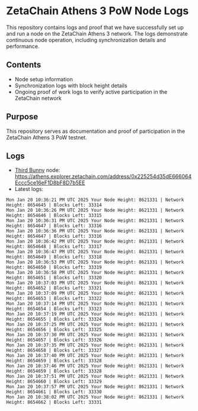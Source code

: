 # ZetaChain Athens 3 PoW Node Logs
This repository contains logs and proof that we have successfully set up and run a node on the ZetaChain Athens 3 network. The logs demonstrate continuous node operation, including synchronization details and performance.

## Contents
- Node setup information
- Synchronization logs with block height details
- Ongoing proof of work logs to verify active participation in the ZetaChain network

## Purpose
This repository serves as documentation and proof of participation in the ZetaChain Athens 3 PoW testnet.

## Logs

- [Third Bunny](https://thirdbunny.xyz/) node: https://athens.explorer.zetachain.com/address/0x225254d35dE666064Eccc5ce16eF1D8bF8D7b5EE
- Latest logs:
```
Mon Jan 20 10:36:21 PM UTC 2025 Your Node Height: 8621331 | Network Height: 8654645 | Blocks Left: 33314
Mon Jan 20 10:36:26 PM UTC 2025 Your Node Height: 8621331 | Network Height: 8654646 | Blocks Left: 33315
Mon Jan 20 10:36:31 PM UTC 2025 Your Node Height: 8621331 | Network Height: 8654647 | Blocks Left: 33316
Mon Jan 20 10:36:36 PM UTC 2025 Your Node Height: 8621331 | Network Height: 8654647 | Blocks Left: 33316
Mon Jan 20 10:36:42 PM UTC 2025 Your Node Height: 8621331 | Network Height: 8654648 | Blocks Left: 33317
Mon Jan 20 10:36:47 PM UTC 2025 Your Node Height: 8621331 | Network Height: 8654649 | Blocks Left: 33318
Mon Jan 20 10:36:53 PM UTC 2025 Your Node Height: 8621331 | Network Height: 8654650 | Blocks Left: 33319
Mon Jan 20 10:36:58 PM UTC 2025 Your Node Height: 8621331 | Network Height: 8654651 | Blocks Left: 33320
Mon Jan 20 10:37:03 PM UTC 2025 Your Node Height: 8621331 | Network Height: 8654652 | Blocks Left: 33321
Mon Jan 20 10:37:09 PM UTC 2025 Your Node Height: 8621331 | Network Height: 8654653 | Blocks Left: 33322
Mon Jan 20 10:37:14 PM UTC 2025 Your Node Height: 8621331 | Network Height: 8654654 | Blocks Left: 33323
Mon Jan 20 10:37:19 PM UTC 2025 Your Node Height: 8621331 | Network Height: 8654655 | Blocks Left: 33324
Mon Jan 20 10:37:25 PM UTC 2025 Your Node Height: 8621331 | Network Height: 8654656 | Blocks Left: 33325
Mon Jan 20 10:37:30 PM UTC 2025 Your Node Height: 8621331 | Network Height: 8654657 | Blocks Left: 33326
Mon Jan 20 10:37:35 PM UTC 2025 Your Node Height: 8621331 | Network Height: 8654658 | Blocks Left: 33327
Mon Jan 20 10:37:40 PM UTC 2025 Your Node Height: 8621331 | Network Height: 8654659 | Blocks Left: 33328
Mon Jan 20 10:37:46 PM UTC 2025 Your Node Height: 8621331 | Network Height: 8654659 | Blocks Left: 33328
Mon Jan 20 10:37:51 PM UTC 2025 Your Node Height: 8621331 | Network Height: 8654660 | Blocks Left: 33329
Mon Jan 20 10:37:57 PM UTC 2025 Your Node Height: 8621331 | Network Height: 8654661 | Blocks Left: 33330
Mon Jan 20 10:38:02 PM UTC 2025 Your Node Height: 8621331 | Network Height: 8654662 | Blocks Left: 33331
```
